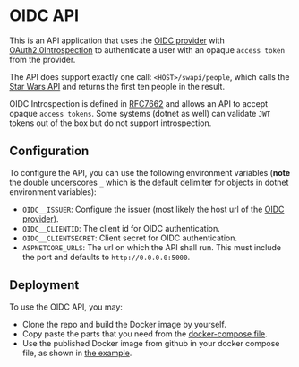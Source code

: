 # OIDC API

This is an API application that uses the [OIDC provider](../oidc_provider/)
with [OAuth2.0Introspection](https://github.com/IdentityModel/IdentityModel.AspNetCore.OAuth2Introspection)
to authenticate a user with an opaque `access token` from the provider.

The API does support exactly one call: `<HOST>/swapi/people`,
which calls the [Star Wars API](https://swapi.dev/) and returns the
first ten people in the result.

OIDC Introspection is defined in [RFC7662](https://datatracker.ietf.org/doc/html/rfc7662)
and allows an API to accept opaque `access tokens`. Some systems (dotnet as well)
can validate `JWT` tokens out of the box but do not support introspection.

## Configuration

To configure the API, you can use the following environment variables (**note** the double underscores `_` which is the default delimiter for objects in dotnet environment variables):

- `OIDC__ISSUER`: Configure the issuer (most likely the host url of the [OIDC provider](../oidc_provider/)).
- `OIDC__CLIENTID`: The client id for OIDC authentication.
- `OIDC__CLIENTSECRET`: Client secret for OIDC authentication.
- `ASPNETCORE_URLS`: The url on which the API shall run.
  This must include the port and defaults to `http://0.0.0.0:5000`.

## Deployment

To use the OIDC API, you may:

- Clone the repo and build the Docker image by yourself.
- Copy paste the parts that you need from the [docker-compose file](../docker-compose.yml).
- Use the published Docker image from github in your docker compose file,
  as shown in [the example](./docker-compose-example.yml).
